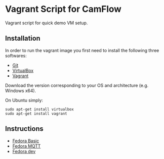 # Vagrant Script for CamFlow

Vagrant script for quick demo VM setup.

## Installation

In order to run the vagrant image you first need to install the following three softwares:
* [Git](https://git-scm.com/book/en/v1/Getting-Started-Installing-Git)
* [VirtualBox](https://www.virtualbox.org/wiki/Downloads)
* [Vagrant](https://www.vagrantup.com/downloads.html)

Download the version corresponding to your OS and architecture (e.g. Windows x64).

On Ubuntu simply:
``` shell
sudo apt-get install virtualbox
sudo apt-get install vagrant
```

## Instructions

* [Fedora Basic](https://github.com/CamFlow/vagrant/tree/master/basic-fedora)
* [Fedora MQTT](https://github.com/CamFlow/vagrant/tree/master/mqtt-fedora)
* [Fedora dev](https://github.com/CamFlow/vagrant/tree/master/dev-fedora)
